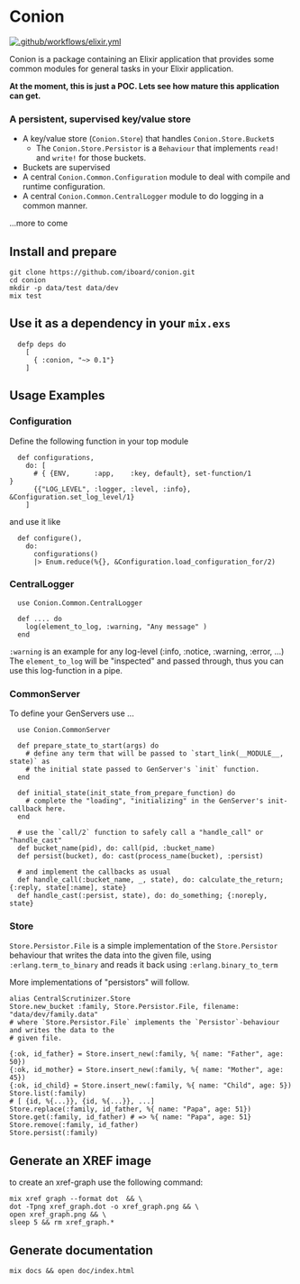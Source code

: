# Conion

[![.github/workflows/elixir.yml](https://github.com/iboard/conion/actions/workflows/elixir.yml/badge.svg)](https://github.com/iboard/conion/actions/workflows/elixir.yml)

Conion is a package containing an Elixir application that provides some 
common modules for general tasks in your Elixir application.

**At the moment, this is just a POC. Lets see how mature this application can get.**

### A persistent, supervised key/value store
- A key/value store (`Conion.Store`) that handles `Conion.Store.Bucket`s
  - The `Conion.Store.Persistor` is a `Behaviour` that implements `read!` and `write!`
    for those buckets.
- Buckets are supervised
- A central `Conion.Common.Configuration` module to deal with compile and runtime
  configuration.
- A central `Conion.Common.CentralLogger` module to do logging in a common manner.

...more to come

## Install and prepare

    git clone https://github.com/iboard/conion.git
    cd conion
    mkdir -p data/test data/dev
    mix test
    
## Use it as a dependency in your `mix.exs`

```
  defp deps do
    [
      { :conion, "~> 0.1"}
    ]

```

## Usage Examples

### Configuration

Define the following function in your top module

```
  def configurations,
    do: [
      # { {ENV,      :app,    :key, default}, set-function/1                }
      {{"LOG_LEVEL", :logger, :level, :info}, &Configuration.set_log_level/1}
    ]
```

and use it like

```
  def configure(),
    do:
      configurations()
      |> Enum.reduce(%{}, &Configuration.load_configuration_for/2)

```

### CentralLogger

```
  use Conion.Common.CentralLogger
  
  def .... do 
    log(element_to_log, :warning, "Any message" )
  end
```

`:warning` is an example for any log-level (:info, :notice, :warning, :error, ...)
The `element_to_log` will be "inspected" and passed through, thus you can use this
log-function in a pipe.

### CommonServer

To define your GenServers use ...

```
  use Conion.CommonServer
  
  def prepare_state_to_start(args) do
    # define any term that will be passed to `start_link(__MODULE__, state)` as
    # the initial state passed to GenServer's `init` function.
  end

  def initial_state(init_state_from_prepare_function) do
    # complete the "loading", "initializing" in the GenServer's init-callback here.
  end

  # use the `call/2` function to safely call a "handle_call" or "handle_cast"
  def bucket_name(pid), do: call(pid, :bucket_name)
  def persist(bucket), do: cast(process_name(bucket), :persist)
  
  # and implement the callbacks as usual
  def handle_call(:bucket_name, _, state), do: calculate_the_return; {:reply, state[:name], state}
  def handle_cast(:persist, state), do: do_something; {:noreply, state}
```

### Store

`Store.Persistor.File` is a simple implementation of the `Store.Persistor` behaviour
that writes the data into the given file, using `:erlang.term_to_binary` and reads it back
using `:erlang.binary_to_term`

More implementations of "persistors" will follow.

```
alias CentralScrutinizer.Store
Store.new_bucket :family, Store.Persistor.File, filename: "data/dev/family.data"
# where `Store.Persistor.File` implements the `Persistor`-behaviour and writes the data to the
# given file.

{:ok, id_father} = Store.insert_new(:family, %{ name: "Father", age: 50})
{:ok, id_mother} = Store.insert_new(:family, %{ name: "Mother", age: 45})
{:ok, id_child} = Store.insert_new(:family, %{ name: "Child", age: 5})
Store.list(:family)
# [ {id, %{...}}, {id, %{...}}, ...]
Store.replace(:family, id_father, %{ name: "Papa", age: 51})
Store.get(:family, id_father) # => %{ name: "Papa", age: 51}
Store.remove(:family, id_father)
Store.persist(:family)

```

## Generate an XREF image

to create an xref-graph use the following command:

    mix xref graph --format dot  && \
    dot -Tpng xref_graph.dot -o xref_graph.png && \
    open xref_graph.png && \
    sleep 5 && rm xref_graph.*

## Generate documentation

    mix docs && open doc/index.html
